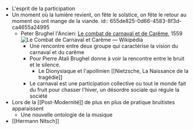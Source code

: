 - L'esprit de la participation
- Un moment où la lumière revient, on fête le solstice, on fête le retour au moment ou ont mange de la viande.
  id:: 655de825-0d66-4583-8f3d-ca4655a24995
	- Peter Brughel l'Ancien: [Le combat de carnaval et de Carême](https://fr.wikipedia.org/wiki/Le_Combat_de_Carnaval_et_Car%C3%AAme), 1559 ![Le Combat de Carnaval et Carême — Wikipédia](https://upload.wikimedia.org/wikipedia/commons/thumb/1/11/Le_combat_de_Carnaval_et_de_Car%C3%AAme_Pieter_Brueghel_l%27Ancien.jpg/640px-Le_combat_de_Carnaval_et_de_Car%C3%AAme_Pieter_Brueghel_l%27Ancien.jpg)
		- Une rencontre entre deux groupe qui caractérise la vision du carnaval et du carême
		- Pour Pierre Atali Brughel donne à voir la rencontre entre le bruit et le silence.
			- Le Dionysiaque et l'apollinien [[Nietzsche, La Naissance de la tragédie]]
		- Le carnaval est une participation collective ou tout le monde fait du fruit pour chasser l'hiver, un désordre sociale qui régule la société
- Lors de la [[Post-Modernité]] de plus en plus de pratique bruitistes apparaissent
	- Une nouvelle ontologie de la musique
- [[Hermann Nitsch]]